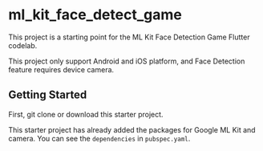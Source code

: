 # ml_kit_face_detect_game

This project is a starting point for the ML Kit Face Detection Game Flutter codelab. 

This project only support Android and iOS platform, and Face Detection feature requires device camera.

## Getting Started

 First, git clone or download this starter project.

 This starter project has already added the packages for Google ML Kit and camera. You can see the `dependencies` in `pubspec.yaml`.
